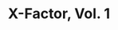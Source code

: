 ---
title: "X-Factor, Vol. 1"
issue: 71A
issue_nr: 71
full_title: Cutting the Mustard
subtitle: ""
story_arc: ""
crossover: ""
variant: ""
publisher: Marvel Comics
creators: 
  - Brett Booth
  - Sean Ruffner
  - Tom McWeeney
release_date: "Aug 20, 1991"
release_year: 1991
genre:
  - Action
  - Adventure
  - Super-Heroes
format: Comic
pages: 32
signed_by: ""
price: 1
---